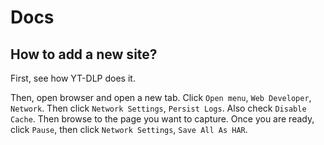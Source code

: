# Docs

## How to add a new site?

First, see how YT-DLP does it.

Then, open browser and open a new tab. Click `Open menu`, `Web Developer`,
`Network`. Then click `Network Settings`, `Persist Logs`. Also check `Disable
Cache`. Then browse to the page you want to capture. Once you are ready, click
`Pause`, then click `Network Settings`, `Save All As HAR`.
